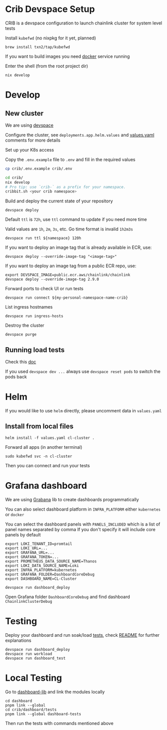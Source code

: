 # Crib Devspace Setup

CRIB is a devspace configuration to launch chainlink cluster for system level tests

Install `kubefwd` (no nixpkg for it yet, planned)

```
brew install txn2/tap/kubefwd
```

If you want to build images you need [docker](https://docs.docker.com/engine/install/) service running

Enter the shell (from the root project dir)

```
nix develop
```

# Develop

## New cluster

We are using [devspace](https://www.devspace.sh/docs/getting-started/installation?x0=3)

Configure the cluster, see `deployments.app.helm.values` and [values.yaml](../charts/chainlink-cluster/values.yaml) comments for more details

Set up your K8s access

Copy the `.env.example` file to `.env` and fill in the required values

```sh
cp crib/.env.example crib/.env
```

```sh
cd crib/
nix develop
# Pro tip: use `crib-` as a prefix for your namespace.
cribbit.sh <your crib namespace>
```

Build and deploy the current state of your repository

```
devspace deploy
```

Default `ttl` is `72h`, use `ttl` command to update if you need more time

Valid values are `1h`, `2m`, `3s`, etc. Go time format is invalid `1h2m3s`

```
devspace run ttl ${namespace} 120h
```

If you want to deploy an image tag that is already available in ECR, use:

```
devspace deploy --override-image-tag "<image-tag>"
```

If you want to deploy an image tag from a public ECR repo, use:

```
export DEVSPACE_IMAGE=public.ecr.aws/chainlink/chainlink
devspace deploy --override-image-tag 2.9.0
```

Forward ports to check UI or run tests

```
devspace run connect ${my-personal-namespace-name-crib}
```

List ingress hostnames

```
devspace run ingress-hosts
```

Destroy the cluster

```
devspace purge
```

## Running load tests

Check this [doc](../../e2e-tests/load/ocr/README.md)

If you used `devspace dev ...` always use `devspace reset pods` to switch the pods back

# Helm

If you would like to use `helm` directly, please uncomment data in `values.yaml`

## Install from local files

```
helm install -f values.yaml cl-cluster .
```

Forward all apps (in another terminal)

```
sudo kubefwd svc -n cl-cluster
```

Then you can connect and run your tests

# Grafana dashboard

We are using [Grabana](https://github.com/K-Phoen/grabana) lib to create dashboards programmatically

You can also select dashboard platform in `INFRA_PLATFORM` either `kubernetes` or `docker`

You can select the dashboard panels with `PANELS_INCLUDED` which is a list of panel names separated by comma
If you don't specify it will include core panels by default

```
export LOKI_TENANT_ID=promtail
export LOKI_URL=...
export GRAFANA_URL=...
export GRAFANA_TOKEN=...
export PROMETHEUS_DATA_SOURCE_NAME=Thanos
export LOKI_DATA_SOURCE_NAME=Loki
export INFRA_PLATFORM=kubernetes
export GRAFANA_FOLDER=DashboardCoreDebug
export DASHBOARD_NAME=CL-Cluster

devspace run dashboard_deploy
```

Open Grafana folder `DashboardCoreDebug` and find dashboard `ChainlinkClusterDebug`

# Testing

Deploy your dashboard and run soak/load [tests](../../e2e-tests/load/), check [README](../../e2e-tests/README.md) for further explanations

```
devspace run dashboard_deploy
devspace run workload
devspace run dashboard_test
```

# Local Testing

Go to [dashboard-lib](../dashboard-lib) and link the modules locally

```
cd dashboard
pnpm link --global
cd crib/dashboard/tests
pnpm link --global dashboard-tests
```

Then run the tests with commands mentioned above
